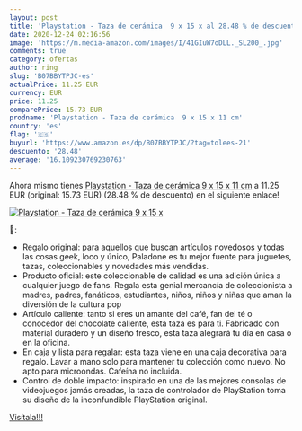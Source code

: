 ```yaml
---
layout: post
title: 'Playstation - Taza de cerámica  9 x 15 x al 28.48 % de descuento'
date: 2020-12-24 02:16:56
image: 'https://m.media-amazon.com/images/I/41GIuW7oDLL._SL200_.jpg'
comments: true
category: ofertas
author: ring
slug: 'B07BBYTPJC-es'
actualPrice: 11.25 EUR
currency: EUR
price: 11.25
comparePrice: 15.73 EUR
prodname: 'Playstation - Taza de cerámica  9 x 15 x 11 cm'
country: 'es'
flag: '🇪🇸'
buyurl: 'https://www.amazon.es/dp/B07BBYTPJC/?tag=tolees-21'
descuento: '28.48'
average: '16.109230769230763'
---
```


Ahora mismo tienes [Playstation - Taza de cerámica  9 x 15 x 11 cm](https://www.amazon.es/dp/B07BBYTPJC/?tag=tolees-21) a 11.25 EUR (original: 15.73 EUR) (28.48 %  de descuento) en el siguiente enlace!

[![Playstation - Taza de cerámica  9 x 15 x](https://m.media-amazon.com/images/I/41GIuW7oDLL._SL200_.jpg)](https://www.amazon.es/dp/B07BBYTPJC/?tag=tolees-21)

🔎:

- Regalo original: para aquellos que buscan artículos novedosos y todas las cosas geek, loco y único, Paladone es tu mejor fuente para juguetes, tazas, coleccionables y novedades más vendidas.
- Producto oficial: este coleccionable de calidad es una adición única a cualquier juego de fans. Regala esta genial mercancía de coleccionista a madres, padres, fanáticos, estudiantes, niños, niños y niñas que aman la diversión de la cultura pop
- Artículo caliente: tanto si eres un amante del café, fan del té o conocedor del chocolate caliente, esta taza es para ti. Fabricado con material duradero y un diseño fresco, esta taza alegrará tu día en casa o en la oficina.
- En caja y lista para regalar: esta taza viene en una caja decorativa para regalo. Lavar a mano solo para mantener tu colección como nuevo. No apto para microondas. Cafeína no incluida.
- Control de doble impacto: inspirado en una de las mejores consolas de videojuegos jamás creadas, la taza de controlador de PlayStation toma su diseño de la inconfundible PlayStation original.

[Visítala!!!](https://www.amazon.es/dp/B07BBYTPJC/?tag=tolees-21)
